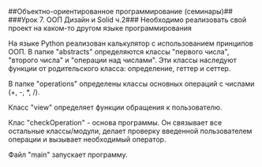 ##Объектно-ориентированное программирование (семинары)## ###Урок 7. ООП Дизайн и Solid ч.2### Необходимо реализовать свой проект на каком-то другом языке программирования

На языке Python реализован калькулятор с использованием принципов ООП. В папке "abstracts" определяются классы "первого числа", "второго числа" и "операции над числами". Эти классы наследуют функции от родительского класса: определение, геттер и сеттер.

В папке "operations" определены классы основных операций с числами (+, -, *, /).

Класс "view" определяет функции обращения к пользователю.

Клас "checkOperation" - основа программы. Он связывает все остальные классы/модули, делает проверку введенной пользователем операции и вызывает необходимый оператор.

Файл "main" запускает программу.